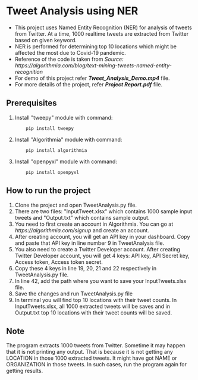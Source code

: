 # Tweet Analysis using NER

<ul>
<li> This project uses Named Entity Recognition (NER) for analysis of tweets from Twitter. At a time, 1000 realtime tweets are extracted from Twitter based on given keyword.
<li> NER is performed for determining top 10 locations which might be affected the most due to Covid-19 pandemic.
<li> Reference of the code is taken from <i>Source: https://algorithmia.com/blog/text-mining-tweets-named-entity-recognition</i>
<li> For demo of this project refer <b><i>Tweet_Analysis_Demo.mp4</i></b> file.
<li> For more details of the project, refer <b><i>Project Report.pdf</i></b> file.
</ul>

## Prerequisites
<ol>
<li> Install "tweepy" module with command:

        pip install tweepy

<li> Install "Algorithmia" module with command:

        pip install algorithmia

<li> Install "openpyxl" module with command:

        pip install openpyxl

</ol>

## How to run the project
<ol>
<li> Clone the project and open TweetAnalysis.py file.
<li> There are two files: "InputTweet.xlsx" which contains 1000 sample input tweets and "Output.txt" which contains sample output.
<li> You need to first create an account in Algorithmia. You can go at <i>https://algorithmia.com/signup</i> and create an account.
<li> After creating account, you will get an API key in your dashboard. Copy and paste that API key in line number 9 in TweetAnalysis file.
<li> You also need to create a Twitter Developer account. After creating Twitter Developer account, you will get 4 keys: API key, API Secret key, Access token, Access token secret.
<li> Copy these 4 keys in line 19, 20, 21 and 22 respectively in TweetAnalysis.py file.
<li> In line 42, add the path where you want to save your InputTweets.xlsx file.
<li> Save the changes and run TweetAnalysis.py file
<li> In terminal you will find top 10 locations with their tweet counts. In InputTweets.xlsx, all 1000 extracted tweets will be saves and in Output.txt top 10 locations with their tweet counts will be saved.
</ol>

## Note
The program extracts 1000 tweets from Twitter. Sometime it may happen that it is not printing any output. That is because it is not getting any LOCATION in those 1000 extracted tweets. It might have got NAME or ORGANIZATION in those tweets. In such cases, run the program again for getting results.